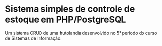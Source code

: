 # Sistema simples de controle de estoque em PHP/PostgreSQL
Um sistema CRUD de uma frutolandia desenvolvido no 5° período do curso de Sistemas de Informação.
